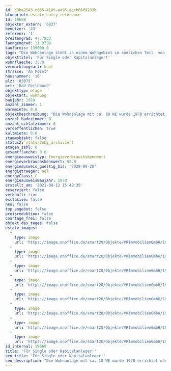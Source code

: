 ```yaml
---
id: d3ba2543-c655-4189-aa95-decb66f9233b
blueprint: estate_entry_reference
Id: 19669
objektnr_extern: '6827'
benutzer: '23'
referenz: '1'
breitengrad: 47.7953
laengengrad: 11.9798
kaufpreis: 139000.0
lage: "Die Wohnanlage steht in einem Wohngebiet im südlichen Teil  von Au, Gemeinde Bad Feilnbach ( ca. 8.000 EW).\r\nZur Ortsmitte mit den Einkaufsmöglichkeiten für den täglichen Bedarf sind es ca. 10 Gehminuten. Zahlreiche Wander- und Radwege laden zu ausgedehnten Spaziergängen und Fahrradtouren ein. Ein Freibad und Tennisplätze sind weitere mögliche Freizeitaktivitäten direkt in Au. Eine Busverbindung  nach Bad Aibling ist vorhanden. Bad Feilnbach-Au liegt ca. 55 km südöstlich von München, sowie 15 km südwestlich von Rosenheim. Der Autobahnanschluss nach München, Salzburg und zum Inntaldreieck in Richtung Süden ist ca. 5 km entfernt."
objekttitel: 'Für Single oder Kapitalanleger!'
wohnflaeche: 35.0
vermarktungsart: kauf
strasse: 'Am Point'
hausnummer: '16'
plz: '83075'
ort: 'Bad Feilnbach'
objekttyp: etage
objektart: wohnung
baujahr: 1978
anzahl_zimmer: 1
warmmiete: 0.0
objektbeschreibung: "Die Wohnanlage mit ca. 18 WE wurde 1978 errichtet und beherbergt überwiegend Single- oder Wochenendwohnungen.\r\nDas Apartment eignet sich sowohl als Wochenend- oder Ferienwohnung für den Erholung suchenden Großstädter, als auch für Kapitalanleger zur Vermietung. So suchen die großen Kliniken im Kurort Bad Feilnbach laufend Wohnraum für ihr Personal.\r\n\r\nNeben dem Wohnraum mit Essecke, Kochnische, Ost- Balkon und Duschbad verfügt die Wohnung noch über einen 21m² großen Hobbyraum im Keller. Dort kann auch eine Gemeinschaftssauna sowie der Waschraum benutzt werden. Ein Abstellkeller gehört auch noch dazu. Von der Ausstattung her präsentiert sich das Apartment noch im Stil der 1970er Jahre, ist aber sehr gepflegt.  Bei Bedarf kann die Einrichtung gerne übernommen werden. \r\n\r\nEin Kfz-Stellplatz im Freien ergänzt das Angebot.\r\n\r\nKurzfristige Übergabe ist möglich."
anzahl_badezimmer: 0
anzahl_schlafzimmer: 0
veroeffentlichen: true
kaltmiete: 0.0
stammobjekt: false
status2: status2obj_archiviert
etagen_zahl: 0
gesamtflaeche: 0.0
energieausweistyp: Energieverbrauchskennwert
energieverbrauchskennwert: 92.0
energieausweis_gueltig_bis: '2028-09-28'
energietraeger: oel
energyClass: C
energieausweisBaujahr: 1978
erstellt_am: '2021-08-12 15:48:35'
reserviert: false
verkauft: true
exclusive: false
neu: false
top_angebot: false
preisreduktion: false
courtage_frei: false
objekt_des_tages: false
estate_images:
  -
    type: image
    url: 'https://image.onoffice.de/smart20/Objekte/VRImmobilienGmbH/19669/57eb2605-185b-44b3-b7b6-7a07952a5d88.jpg'
  -
    type: image
    url: 'https://image.onoffice.de/smart20/Objekte/VRImmobilienGmbH/19669/40420f1b-41b3-45cd-b589-0ad2a0672958.jpg'
  -
    type: image
    url: 'https://image.onoffice.de/smart20/Objekte/VRImmobilienGmbH/19669/a0dbf4d6-a177-4a10-9ec9-fa71a592f8c3.jpg'
  -
    type: image
    url: 'https://image.onoffice.de/smart20/Objekte/VRImmobilienGmbH/19669/0210efd1-3011-4bd9-b71e-ca4b84914b4d.jpg'
  -
    type: image
    url: 'https://image.onoffice.de/smart20/Objekte/VRImmobilienGmbH/19669/ac0296fe-9952-49a5-9b1b-f2ec2699532a.jpg'
  -
    type: image
    url: 'https://image.onoffice.de/smart20/Objekte/VRImmobilienGmbH/19669/bc7eec80-af80-4a2e-80ee-df18f7d081c6.jpg'
  -
    type: image
    url: 'https://image.onoffice.de/smart20/Objekte/VRImmobilienGmbH/19669/11965bf4-2210-4139-912f-004214bac09b.jpg'
  -
    type: image
    url: 'https://image.onoffice.de/smart20/Objekte/VRImmobilienGmbH/19669/ef5d4414-33e1-42f9-bc7d-da4b469671cf.jpg'
id_internal: 19669
title: 'Für Single oder Kapitalanleger!'
seo_title: 'Für Single oder Kapitalanleger!'
seo_description: "Die Wohnanlage mit ca. 18 WE wurde 1978 errichtet und beherbergt überwiegend Single- oder Wochenendwohnungen.\r\nDas Apartment eignet sich sowohl als Wochenend- "
---
```


